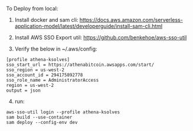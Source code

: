 

To Deploy from local:

1. Install docker and sam cli: https://docs.aws.amazon.com/serverless-application-model/latest/developerguide/install-sam-cli.html

2. Install AWS SSO Export util: https://github.com/benkehoe/aws-sso-util

3. Verify the below in ~/.aws/config:

```
[profile athena-ksolves]
sso_start_url = https://athenabitcoin.awsapps.com/start/
sso_region = us-west-2
sso_account_id = 294175892778
sso_role_name = AdministratorAccess
region = us-west-2
output = json
```

4. run:

```
aws-sso-util login --profile athena-ksolves
sam build --use-container
sam deploy --config-env dev

```
